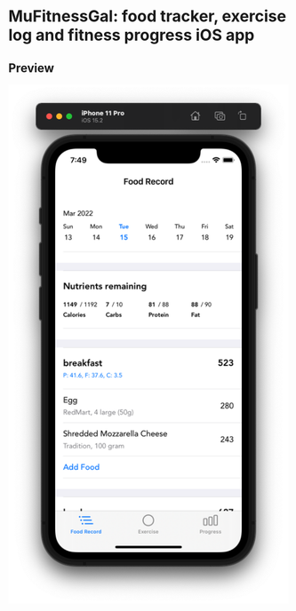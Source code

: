 # MuFitnessGal: food tracker, exercise log and fitness progress iOS app

## Preview
![screenshot-1](/screenshot/screenshot-1.png?raw=true)
